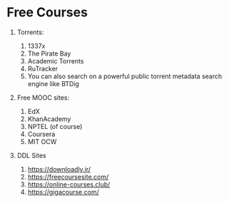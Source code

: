 # Free Courses
 
1. Torrents:
	1. 1337x
	2. The Pirate Bay
      3. Academic Torrents
      4. RuTracker
      4. You can also search on a powerful public torrent metadata search engine like BTDig

2. Free MOOC sites:
	1. EdX
	2. KhanAcademy
	3. NPTEL (of course)
	4. Coursera
	5. MIT OCW

3. DDL Sites
	1. https://downloadly.ir/
	2. https://freecoursesite.com/
	3. https://online-courses.club/
	4. https://gigacourse.com/
